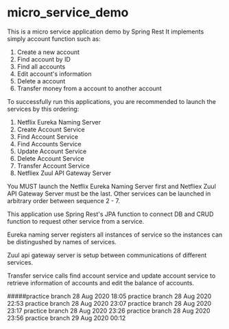 # micro_service_demo
This is a micro service application demo by Spring Rest
It implements simply account function such as:
1. Create a new account 
2. Find account by ID
3. Find all accounts
4. Edit account's information
5. Delete a account
6. Transfer money from a account to another account

To successfully run this applications, you are recommended to launch the services by this ordering:

1. Netflix Eureka Naming Server
2. Create Account Service
3. Find Account Service
4. Find Accounts Service
5. Update Account Service
6. Delete Account Service
7. Transfer Account Service
8. Netfliex Zuul API Gateway Server

You MUST launch the Netflix Eureka Naming Server first and Netfliex Zuul API Gateway Server must be the last. Other services can be launched in arbitrary order between sequence 2 - 7.

This application use Spring Rest's JPA function to connect DB and CRUD function to request other service from a service.

Eureka naming server registers all instances of service so the instances can be distingushed by names of services.

Zuul api gateway server is setup between communications of different services.

Transfer service calls find account service and update account service to retrieve information of accounts and edit the balance of accounts.

#####practice branch 28 Aug 2020 18:05
practice branch 28 Aug 2020 22:53
practice branch 28 Aug 2020 23:07
practice branch 28 Aug 2020 23:17
practice branch 28 Aug 2020 23:26
practice branch 28 Aug 2020 23:56
practice branch 29 Aug 2020 00:12